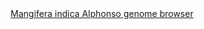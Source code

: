 <div id="Mangifera_indica_Alphonso_genome_browser" align="center">
  <a href="https://ink-blot.github.io/?sessionURL=blob:zZVbb6M4FID_yspPuxIhXAPkbWjSNGnSNCQhl9EocsCAA9gUG3Kp.t_XzTQz0m61bVd7qYQQmGPOOf4.wyOoUckwJaANNFk1ZRNIgCV0P4V5kaE7mCMG2hHMGJJAiSJUIhIg0H4EEWQczr2hmJhwXrB2sxnCqBEjQnMcMJnpMiwajFY8QSK0ockwhydK4J7JAc1FMIdNmBUJJYw2YRAgxhpKs0Ak3uyhOF2ebc6vRJu8yjg.Z92IIkRhoRxBUS0mITq8Uch7MsfWjZ6OtGJtHibE7qpzvjpOIb3euic_WOzG..HDlRfeL28HvYjhWY06RuZ8SXBL6ec3d3FVFs2xP1wsC6unz27Gc3WxXF5Hxmis64sJxGRdL0m8sm2f98vhQc.Op0M.3K0Pem8CuzN6P_B6oiEMniSQ0aASyw6CpFSttikptiEZptN4vjIlx3RE2yXFoP31mwR4CYNURH99BPxYCDaAoYfqjEkCtAxRCdoNR1Es1XE007AMxXHUJ.kRVGX2D8PLIRE08AaFmG9CymVGSy44xVGky_FJ1BPh7MxOJH47.BORJcl0N1aVfkdntb324mkHfwkqOHL3ajre1vYRFrO0Iv1Jmt9ObmPSHw40daUpnXvXv0rXUOZbLDp6d.sRLXPIRejzkLh_IQsJoRzy5_0qgQThOBExliKBgGZUcAZlvP1VkX4Rh2oqv4mgGjO8xRnmx4VISfegrWtmy1B_qKH_Oyr82L1Tz7M1W3VsfaNuBH4uPiHhhpGCyaIbuQ6iP5nx4bmfSJRpbz4IzHK9OrZCXKWjTj_CfOyMorh2ib0.nDpu4cWe5YbV6ipQR4OWPiaJZxvXXNd35R9E.fgqXrwRIz.1qWGJIeGv6qBajqX9hUAvmhj_iybPYLO_Lcprsz.RKkm_NrJim0WdLrpJ1dj2_fIhDi06O8B8lR58.47Vt7NtcH2VllpM7ka7G2ewXR18_4hMPf2QKq.u5MdlUQ2lZb1ti_kf2iJvYf4OLV7CPhF_2Juf0mDA926xjnau1_fXid9dHbfda9I7IW8ZZu6SRtpDGnrzk1_tTu7y2Hc788Kdht2FITp6i_9lbS6gv99efiYZjkmOzqhfuLWevj39Dg--">Mangifera indica Alphonso genome browser</a>
</div>
